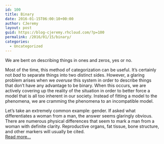 ```yaml
---
id: 100
title: Binary
date: 2016-01-15T06:00:10+00:00
author: CJeremy
layout: post
guid: https://blog-cjeremy.rhcloud.com/?p=100
permalink: /2016/01/15/binary/
categories:
  - Uncategorized
---
```

We are bent on describing things in ones and zeros, yes or no.

Most of the time, this method of categorization can be useful. It&#8217;s certainly not _bad_ to separate things into two distinct sides. However, a glaring problem arises when we _overuse_ this system in order to describe things that don&#8217;t have any advantage to be binary. When this occurs, we are actively covering up the reality of the situation in order to better force a model that is all too inherent in our society. Instead of fitting a model to the phenomena, we are cramming the phenomena to an incompatible model.

Let&#8217;s take an extremely common example: gender. If asked what differentiates a woman from a man, the answer seems glaringly obvious. There are numerous physical differences that seem to mark a man from a woman with definite clarity. Reproductive organs, fat tissue, bone structure, and other markers will usually be cited. <span class="post-teaser-more">&nbsp;<br /><a href="http://blog-cjeremy.rhcloud.com/2016/01/15/binary/" title="Permanent Link: Binary" rel="bookmark">Read more...</br></span></p>